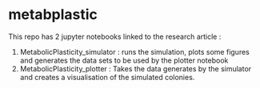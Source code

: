 # metabplastic

This repo has 2 jupyter notebooks linked to the research article :
<insert final name>
1. MetabolicPlasticity_simulator : runs the simulation, plots some figures and generates the data sets to be used by the plotter notebook
2. MetabolicPlasticity_plotter : Takes the data generates by the simulator and creates a visualisation of the simulated colonies. 
